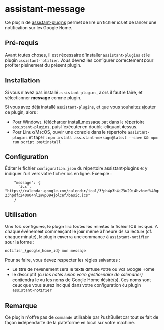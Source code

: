 # assistant-message

Ce plugin de [assistant-plugins](https://aymkdn.github.io/assistant-plugins/) permet de lire un fichier ics et de lancer une notification sur les Google Home.

## Pré-requis
Avant toutes choses, il est nécessaire d'installer `assistant-plugins` et le plugin `assistant-notifier`. Vous devrez les configurer correctement pour profiter pleinement du présent plugin.

## Installation

Si vous n'avez pas installé `assistant-plugins`, alors il faut le faire, et sélectionner __message__ comme plugin.

Si vous avez déjà installé `assistant-plugins`, et que vous souhaitez ajouter ce plugin, alors :

* Pour Windows, télécharger install_message.bat dans le répertoire `assistant-plugins`, puis l'exécuter en double-cliquant dessus.
* Pour Linux/MacOS, ouvrir une console dans le répertoire `assistant-plugins` et taper :
`npm install assistant-message@latest --save && npm run-script postinstall`

## Configuration

Éditer le fichier `configuration.json` du répertoire assistant-plugins et y indiquer l'url vers votre fichier ics en ligne. Exemple :

```
    "message": {
      "ics": "https://calendar.google.com/calendar/ical/32ph4p3h4i23u29i4bvkbef%40group.calendar.google.com/private-23hpdfp240o04nl2nvp094jolzef/basic.ics"
    }
```

## Utilisation

Une fois configurée, le plugin lira toutes les minutes le fichier ICS indiqué. A chaque événement commençant le jour même à l'heure de sa lecture (cf. chaque minute), le plugin enverra une commande à `assistant-notifier` sour la forme :
```
notifier_{google_home_id} mon message
```

Pour se faire, vous devez respecter les règles suivantes :
* Le titre de l'événement sera le texte diffusé votre ou vos Google Home
* le descriptif _(ou les notes selon votre gestionnaire de calendrier)_ contiendra le ou les noms de Google Home désiré(s). Ces noms sont ceux que vous aurez indiqué dans votre configuration du plugin `assistant-notifier`


## Remarque

Ce plugin n'offre pas de `commande` utilisable par PushBullet car tout se fait de façon indépendante de la plateforme en local sur votre machine.